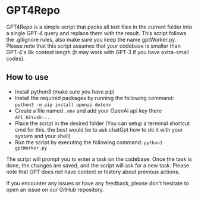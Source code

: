 # GPT4Repo

GPT4Repo is a simple script that packs all text files in the current folder into a single GPT-4 query and replace them with the result. This script follows the .gitignore rules, also make sure you keep the name gptWorker.py. Please note that this script assumes that your codebase is smaller than GPT-4's 8k context length (it may work with GPT-3 if you have extra-small codes).

## How to use

- Install python3 (make sure you have pip)
- Install the required packages by running the following command: ```python3 -m pip install openai dotenv```
- Create a file named ```.env``` and add your OpenAi api key there ```API_KEY=sk-...```
- Place the script in the desired folder (You can setup a terminal shortcut cmd for this, the best would be to ask chatGpt how to do it with your system and your shell)
- Run the script by executing the following command: ```python3 gptWorker.py```

The script will prompt you to enter a task on the codebase. Once the task is done, the changes are saved, and the script will ask for a new task. Please note that GPT does not have context or history about previous actions.

If you encounter any issues or have any feedback, please don't hesitate to open an issue on our GitHub repository.